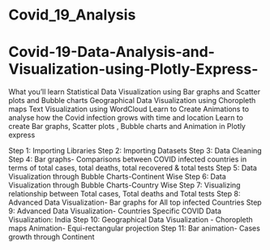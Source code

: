 # Covid_19_Analysis

# Covid-19-Data-Analysis-and-Visualization-using-Plotly-Express-
What you’ll learn Statistical Data Visualization using Bar graphs and Scatter plots and Bubble charts Geographical Data Visualization using Choropleth maps Text Visualization using WordCloud Learn to Create Animations to analyse how the Covid infection grows with time and location Learn to create Bar graphs, Scatter plots , Bubble charts and Animation in Plotly express

Step 1: Importing Libraries
Step 2: Importing Datasets
Step 3: Data Cleaning
Step 4: Bar graphs- Comparisons between COVID infected countries in terms of total cases, total deaths, total recovered & total tests
Step 5: Data Visualization through Bubble Charts-Continent Wise
Step 6: Data Visualization through Bubble Charts-Country Wise
Step 7: Visualizing relationship between Total cases, Total deaths and Total tests
Step 8: Advanced Data Visualization- Bar graphs for All top infected Countries
Step 9: Advanced Data Visualization- Countries Specific COVID Data Visualization: India
Step 10: Geographical Data Visualization - Choropleth maps Animation- Equi-rectangular projection
Step 11: Bar animation- Cases growth through Continent

